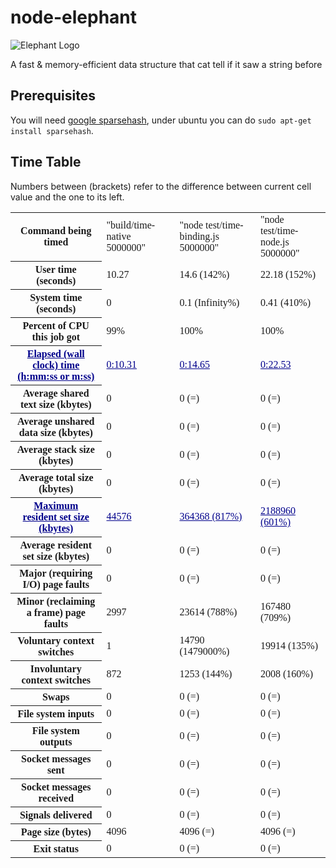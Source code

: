 node-elephant
=============

![Elephant Logo](https://raw.github.com/aularon/node-elephant/master/doc/logo.png)

A fast &amp; memory-efficient data structure that cat tell if it saw a string before

## Prerequisites
You will need [google sparsehash](https://code.google.com/p/sparsehash/downloads/list), under ubuntu you can do `sudo apt-get install sparsehash`.

## Time Table
Numbers between (brackets) refer to the difference between current cell value and the one to its left.


<table style="font-family: mono;"><tr><th>Command being timed</th><td>"build/time-native 5000000"</td><td>"node test/time-binding.js 5000000"</td><td>"node test/time-node.js 5000000"</td></tr><tr><th>User time (seconds)</th><td>10.27</td><td>14.6 (142%)</td><td>22.18 (152%)</td></tr><tr><th>System time (seconds)</th><td>0</td><td>0.1 (Infinity%)</td><td>0.41 (410%)</td></tr><tr><th>Percent of CPU this job got</th><td>99%</td><td>100%</td><td>100%</td></tr><tr style="color: darkblue; text-decoration: underline"><th>Elapsed (wall clock) time (h:mm:ss or m:ss)</th><td>0:10.31</td><td>0:14.65</td><td>0:22.53</td></tr><tr><th>Average shared text size (kbytes)</th><td>0</td><td>0 (=)</td><td>0 (=)</td></tr><tr><th>Average unshared data size (kbytes)</th><td>0</td><td>0 (=)</td><td>0 (=)</td></tr><tr><th>Average stack size (kbytes)</th><td>0</td><td>0 (=)</td><td>0 (=)</td></tr><tr><th>Average total size (kbytes)</th><td>0</td><td>0 (=)</td><td>0 (=)</td></tr><tr style="color: darkblue; text-decoration: underline"><th>Maximum resident set size (kbytes)</th><td>44576</td><td>364368 (817%)</td><td>2188960 (601%)</td></tr><tr><th>Average resident set size (kbytes)</th><td>0</td><td>0 (=)</td><td>0 (=)</td></tr><tr><th>Major (requiring I/O) page faults</th><td>0</td><td>0 (=)</td><td>0 (=)</td></tr><tr><th>Minor (reclaiming a frame) page faults</th><td>2997</td><td>23614 (788%)</td><td>167480 (709%)</td></tr><tr><th>Voluntary context switches</th><td>1</td><td>14790 (1479000%)</td><td>19914 (135%)</td></tr><tr><th>Involuntary context switches</th><td>872</td><td>1253 (144%)</td><td>2008 (160%)</td></tr><tr><th>Swaps</th><td>0</td><td>0 (=)</td><td>0 (=)</td></tr><tr><th>File system inputs</th><td>0</td><td>0 (=)</td><td>0 (=)</td></tr><tr><th>File system outputs</th><td>0</td><td>0 (=)</td><td>0 (=)</td></tr><tr><th>Socket messages sent</th><td>0</td><td>0 (=)</td><td>0 (=)</td></tr><tr><th>Socket messages received</th><td>0</td><td>0 (=)</td><td>0 (=)</td></tr><tr><th>Signals delivered</th><td>0</td><td>0 (=)</td><td>0 (=)</td></tr><tr><th>Page size (bytes)</th><td>4096</td><td>4096 (=)</td><td>4096 (=)</td></tr><tr><th>Exit status</th><td>0</td><td>0 (=)</td><td>0 (=)</td></tr></table>
